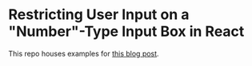 # Restricting User Input on a "Number"-Type Input Box in React

This repo houses examples for [this blog post](https://michaelallenwarner.github.io/webdev/2019/05/24/restricting-user-input-on-a-number-type-input-box-in-react.html).